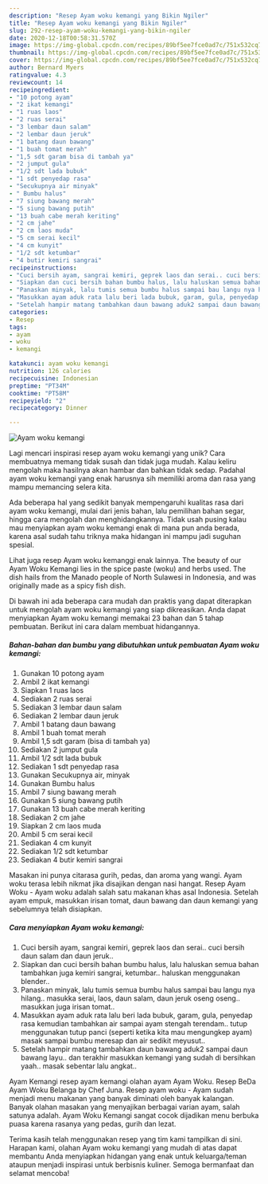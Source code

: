 ```yaml
---
description: "Resep Ayam woku kemangi yang Bikin Ngiler"
title: "Resep Ayam woku kemangi yang Bikin Ngiler"
slug: 292-resep-ayam-woku-kemangi-yang-bikin-ngiler
date: 2020-12-18T00:58:31.570Z
image: https://img-global.cpcdn.com/recipes/89bf5ee7fce0ad7c/751x532cq70/ayam-woku-kemangi-foto-resep-utama.jpg
thumbnail: https://img-global.cpcdn.com/recipes/89bf5ee7fce0ad7c/751x532cq70/ayam-woku-kemangi-foto-resep-utama.jpg
cover: https://img-global.cpcdn.com/recipes/89bf5ee7fce0ad7c/751x532cq70/ayam-woku-kemangi-foto-resep-utama.jpg
author: Bernard Myers
ratingvalue: 4.3
reviewcount: 14
recipeingredient:
- "10 potong ayam"
- "2 ikat kemangi"
- "1 ruas laos"
- "2 ruas serai"
- "3 lembar daun salam"
- "2 lembar daun jeruk"
- "1 batang daun bawang"
- "1 buah tomat merah"
- "1,5 sdt garam bisa di tambah ya"
- "2 jumput gula"
- "1/2 sdt lada bubuk"
- "1 sdt penyedap rasa"
- "Secukupnya air minyak"
- " Bumbu halus"
- "7 siung bawang merah"
- "5 siung bawang putih"
- "13 buah cabe merah keriting"
- "2 cm jahe"
- "2 cm laos muda"
- "5 cm serai kecil"
- "4 cm kunyit"
- "1/2 sdt ketumbar"
- "4 butir kemiri sangrai"
recipeinstructions:
- "Cuci bersih ayam, sangrai kemiri, geprek laos dan serai.. cuci bersih daun salam dan daun jeruk.."
- "Siapkan dan cuci bersih bahan bumbu halus, lalu haluskan semua bahan tambahkan juga kemiri sangrai, ketumbar.. haluskan menggunakan blender.."
- "Panaskan minyak, lalu tumis semua bumbu halus sampai bau langu nya hilang.. masukka serai, laos, daun salam, daun jeruk oseng oseng.. masukkan juga irisan tomat.."
- "Masukkan ayam aduk rata lalu beri lada bubuk, garam, gula, penyedap rasa kemudian tambahkan air sampai ayam stengah terendam.. tutup menggunakan tutup panci (seperti ketika kita mau mengungkep ayam) masak sampai bumbu meresap dan air sedikit meyusut.."
- "Setelah hampir matang tambahkan daun bawang aduk2 sampai daun bawang layu.. dan terakhir masukkan kemangi yang sudah di bersihkan yaah.. masak sebentar lalu angkat.."
categories:
- Resep
tags:
- ayam
- woku
- kemangi

katakunci: ayam woku kemangi 
nutrition: 126 calories
recipecuisine: Indonesian
preptime: "PT34M"
cooktime: "PT58M"
recipeyield: "2"
recipecategory: Dinner

---
```



![Ayam woku kemangi](https://img-global.cpcdn.com/recipes/89bf5ee7fce0ad7c/751x532cq70/ayam-woku-kemangi-foto-resep-utama.jpg)

Lagi mencari inspirasi resep ayam woku kemangi yang unik? Cara membuatnya memang tidak susah dan tidak juga mudah. Kalau keliru mengolah maka hasilnya akan hambar dan bahkan tidak sedap. Padahal ayam woku kemangi yang enak harusnya sih memiliki aroma dan rasa yang mampu memancing selera kita.

Ada beberapa hal yang sedikit banyak mempengaruhi kualitas rasa dari ayam woku kemangi, mulai dari jenis bahan, lalu pemilihan bahan segar, hingga cara mengolah dan menghidangkannya. Tidak usah pusing kalau mau menyiapkan ayam woku kemangi enak di mana pun anda berada, karena asal sudah tahu triknya maka hidangan ini mampu jadi suguhan spesial.

Lihat juga resep Ayam woku kemanggi enak lainnya. The beauty of our Ayam Woku Kemangi lies in the spice paste (woku) and herbs used. The dish hails from the Manado people of North Sulawesi in Indonesia, and was originally made as a spicy fish dish.


Di bawah ini ada beberapa cara mudah dan praktis yang dapat diterapkan untuk mengolah ayam woku kemangi yang siap dikreasikan. Anda dapat menyiapkan Ayam woku kemangi memakai 23 bahan dan 5 tahap pembuatan. Berikut ini cara dalam membuat hidangannya.

<!--inarticleads1-->

##### Bahan-bahan dan bumbu yang dibutuhkan untuk pembuatan Ayam woku kemangi:

1. Gunakan 10 potong ayam
1. Ambil 2 ikat kemangi
1. Siapkan 1 ruas laos
1. Sediakan 2 ruas serai
1. Sediakan 3 lembar daun salam
1. Sediakan 2 lembar daun jeruk
1. Ambil 1 batang daun bawang
1. Ambil 1 buah tomat merah
1. Ambil 1,5 sdt garam (bisa di tambah ya)
1. Sediakan 2 jumput gula
1. Ambil 1/2 sdt lada bubuk
1. Sediakan 1 sdt penyedap rasa
1. Gunakan Secukupnya air, minyak
1. Gunakan  Bumbu halus
1. Ambil 7 siung bawang merah
1. Gunakan 5 siung bawang putih
1. Gunakan 13 buah cabe merah keriting
1. Sediakan 2 cm jahe
1. Siapkan 2 cm laos muda
1. Ambil 5 cm serai kecil
1. Sediakan 4 cm kunyit
1. Sediakan 1/2 sdt ketumbar
1. Sediakan 4 butir kemiri sangrai


Masakan ini punya citarasa gurih, pedas, dan aroma yang wangi. Ayam woku terasa lebih nikmat jika disajikan dengan nasi hangat. Resep Ayam Woku - Ayam woku adalah salah satu makanan khas asal Indonesia. Setelah ayam empuk, masukkan irisan tomat, daun bawang dan daun kemangi yang sebelumnya telah disiapkan. 

<!--inarticleads2-->

##### Cara menyiapkan Ayam woku kemangi:

1. Cuci bersih ayam, sangrai kemiri, geprek laos dan serai.. cuci bersih daun salam dan daun jeruk..
1. Siapkan dan cuci bersih bahan bumbu halus, lalu haluskan semua bahan tambahkan juga kemiri sangrai, ketumbar.. haluskan menggunakan blender..
1. Panaskan minyak, lalu tumis semua bumbu halus sampai bau langu nya hilang.. masukka serai, laos, daun salam, daun jeruk oseng oseng.. masukkan juga irisan tomat..
1. Masukkan ayam aduk rata lalu beri lada bubuk, garam, gula, penyedap rasa kemudian tambahkan air sampai ayam stengah terendam.. tutup menggunakan tutup panci (seperti ketika kita mau mengungkep ayam) masak sampai bumbu meresap dan air sedikit meyusut..
1. Setelah hampir matang tambahkan daun bawang aduk2 sampai daun bawang layu.. dan terakhir masukkan kemangi yang sudah di bersihkan yaah.. masak sebentar lalu angkat..


Ayam Kemangi resep ayam kemangi olahan ayam Ayam Woku. Resep BeDa Ayam Woku Belanga by Chef Juna. Resep ayam woku - Ayam sudah menjadi menu makanan yang banyak diminati oleh banyak kalangan. Banyak olahan masakan yang menyajikan berbagai varian ayam, salah satunya adalah. Ayam Woku Kemangi sangat cocok dijadikan menu berbuka puasa karena rasanya yang pedas, gurih dan lezat. 

Terima kasih telah menggunakan resep yang tim kami tampilkan di sini. Harapan kami, olahan Ayam woku kemangi yang mudah di atas dapat membantu Anda menyiapkan hidangan yang enak untuk keluarga/teman ataupun menjadi inspirasi untuk berbisnis kuliner. Semoga bermanfaat dan selamat mencoba!
